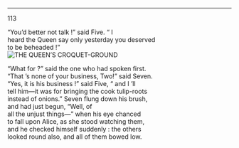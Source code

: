 ***
113

“You’d better not talk !” said Five. “ I  
heard the Queen say only yesterday you deserved  
to be beheaded !”  
![THE QUEEN’S CROQUET-GROUND][30]

“What for ?” said the one who had spoken first.  
“That ’s none of your business, Two!” said Seven.  
“Yes, it is his business !” said Five, “ and I ’ll  
tell him—it was for bringing the cook tulip-roots  
instead of onions.” Seven flung down his brush,  
and had just begun, “Well, of  
all the unjust things—” when his eye chanced  
to fall upon Alice, as she stood watching them,  
and he checked himself suddenly : the others  
looked round also, and all of them bowed low.

[1]: https://pbs.twimg.com/media/EAts-3NXYAQ-qrS.png
[2]: https://www.adobe.com/be_en/active-use/pdf/Alice_in_Wonderland.pdf
[3]: https://www.gutenberg.org/files/19778/19778-h/images/frontipiece.jpg
[4]: https://www.gutenberg.org/files/19778/19778-h/images/p001.png
[30]: https://www.gutenberg.org/files/19778/19778-h/images/p105.png

